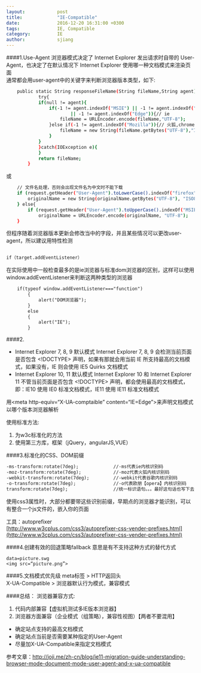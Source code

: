 ```yaml
---
layout:            post
title:             "IE-Compatible"
date:              2016-12-20 16:31:00 +0300
tags:              IE, Compatible  
category:          IE
author:            sjiang
---
```


####1.Use-Agent
浏览器模式决定了 Internet Explorer 发出请求时自带的 User-Agent，也决定了在默认情况下 Internet Explorer 使用哪一种文档模式来渲染页面  
通常都会用user-agent中的关键字来判断浏览器版本类型，如下:  
```bash
	public static String responseFileName(String fileName,String agent){
			try{
			if(null != agent){
				if(-1 != agent.indexOf("MSIE") || -1 != agent.indexOf("Trident") 
						|| -1 != agent.indexOf("Edge")){// ie
					fileName = URLEncoder.encode(fileName,"UTF-8");
				}else if(-1 != agent.indexOf("Mozilla")){// 火狐,chrome等
					fileName = new String(fileName.getBytes("UTF-8"),"ISO8859-1");
				}
			}
			}catch(IOException e){	
			}
			return fileName;
		}
```
或  
```bash
	// 文件名处理，否则会出现文件名为中文时不能下载
	if (request.getHeader("User-Agent").toLowerCase().indexOf("firefox") > 0) {
		originalName = new String(originalName.getBytes("UTF-8"), "ISO8859-1");// firefox浏览器
	} else{
		if (request.getHeader("User-Agent").toUpperCase().indexOf("MSIE") > 0) 
			originalName = URLEncoder.encode(originalName, "UTF-8");
	}
```  
但程序随着浏览器版本更新会修改当中的字段，并且某些情况可以更改user-agent，所以建议用特性检测  
```bash
   
if（target.addEventListener）

```  
在实际使用中一般检查最多的是ie浏览器与标准dom浏览器的区别，这样可以使用
window.addEventListener来判断这两种类型的浏览器 
```html
	if(typeof window.addEventListener==="function") 
		{ 
	    	alert("DOM浏览器"); 
		} 
		else 
		{ 
	   		alert("IE"); 
		}  
```

####2. <!DOCTYPE html>
- Internet Explorer 7, 8, 9 默认模式
Internet Explorer 7, 8, 9 会检测当前页面是否包含 <!DOCTYPE> 声明，如果有那就会用当前 IE 所支持最高的文档模式，如果没有，IE 则会使用 IE5 Quirks 文档模式  
- Internet Explorer 10, 11 默认模式
Internet Explorer 10 和 Internet Explorer 11 不管当前页面是否包含 <!DOCTYPE> 声明，都会使用最高的文档模式，即：IE10 使用 IE0 标准文档模式，IE11 使用 IE11 标准文档模式  

用<meta http-equiv=“X-UA-comptaible” content=“IE=Edge”>来声明文档模式以哪个版本浏览器解析  

使用标准方法:  
1. 为w3c标准化的方法
2. 使用第三方库，框架（jQuery，angularJS,VUE）


####3.标准化的CSS、DOM前缀
```html
-ms-transform:rotate(7deg);             //-ms代表ie内核识别码
-moz-transform:rotate(7deg);            //-moz代表火狐内核识别码
-webkit-transform:rotate(7deg);         //-webkit代表谷歌内核识别码
-o-transform:rotate(7deg);              //-o代表欧朋【opera】内核识别码
transform:rotate(7deg);                 //统一标识语句。。。最好这句话也写下去，符合w3c标准
```
使用css3属性时，大部分都要带这些识别前缀，早期点的浏览器才能识别，可以有整合一个js文件的，嵌入你的页面  

工具：autoprefixer  
[http://www.w3cplus.com/css3/autoprefixer-css-vender-prefixes.html](http://www.w3cplus.com/css3/autoprefixer-css-vender-prefixes.html)  

####4.创建有效的回退策略fallback
意思是有不支持这种方式的替代方式 
```
data=picture.swg
<img src=“picture.png”>
```

####5.文档模式优先级
meta标签 > HTTP返回头  
X-UA-Compatible > 浏览器默认行为模式，兼容模式  


####总结：
浏览器兼容方式:  
1. 代码内部兼容【虚拟机测试多IE版本浏览器】
2. 浏览器方面兼容（企业模式（组策略），兼容性视图）【两者不要混用】

- 确定站点支持的最高文档模式
- 确定站点当前是否需要某种指定的User-Agent
- 尽量加X-UA-Compatible来指定文档模式




参考文章：http://joji.me/zh-cn/blog/ie11-migration-guide-understanding-browser-mode-document-mode-user-agent-and-x-ua-compatible



